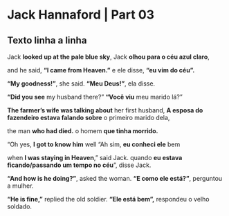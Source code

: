 # Jack Hannaford | Part 03

## Texto linha a linha
Jack **looked up at the pale blue sky**,
Jack **olhou para o céu azul claro**,

and he said, **“I came from Heaven.”**
e ele disse, **“eu vim do céu”.**

**“My goodness!”**, she said. 
**“Meu Deus!”**, ela disse.

**“Did you see** my husband there?”
**“Você viu** meu marido lá?”

**The farmer’s wife was talking about** her first husband, 
**A esposa do fazendeiro estava falando sobre** o primeiro marido dela,

the man **who had died.**
o homem **que tinha morrido.**

“Oh yes, **I got to know him** well 
“Ah sim, **eu conheci ele** bem

when **I was staying in Heaven**,” said Jack.
quando **eu estava ficando/passando um tempo no céu**”, disse Jack.

**“And how is he doing?”**, asked the woman.
**“E como ele está?”**, perguntou a mulher.

**“He is fine,”** replied the old soldier. 
**“Ele está bem”,** respondeu o velho soldado.
